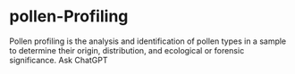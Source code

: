 # pollen-Profiling
Pollen profiling is the analysis and identification of pollen types in a sample to determine their origin, distribution, and ecological or forensic significance.     Ask ChatGPT
